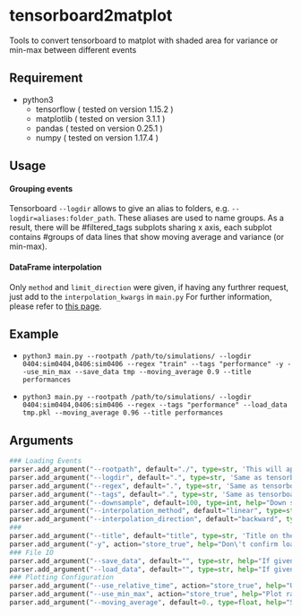 # tensorboard2matplot
Tools to convert tensorboard to matplot with shaded area for variance or min-max between different events

## Requirement
* python3
	* tensorflow ( tested on version 1.15.2 )
	* matplotlib ( tested on version 3.1.1 )
	* pandas ( tested on version 0.25.1 )
	* numpy ( tested on version 1.17.4 )

## Usage
#### Grouping events
Tensorboard `--logdir` allows to give an alias to folders, e.g. `--logdir=aliases:folder_path`. These aliases are used to name groups.
As a result, there will be #filtered_tags subplots sharing x axis, each subplot contains #groups of data lines that show moving average and variance (or min-max).

#### DataFrame interpolation
Only `method` and `limit_direction` were given, if having any furthrer request, just add to the `interpolation_kwargs` in `main.py`
For further information, please refer to [this page](https://pandas.pydata.org/pandas-docs/version/0.25.1/reference/api/pandas.DataFrame.interpolate.html?highlight=interpolate).


## Example
* `python3 main.py --rootpath /path/to/simulations/ --logdir 0404:sim0404,0406:sim0406 --regex "train" --tags "performance" -y --use_min_max --save_data tmp --moving_average 0.9 --title performances`

* `python3 main.py --rootpath /path/to/simulations/ --logdir 0404:sim0404,0406:sim0406 --regex --tags "performance" --load_data tmp.pkl --moving_average 0.96 --title performances`


## Arguments
``` python
### Loading Events
parser.add_argument("--rootpath", default="./", type=str, 'This will append in front of logdirs.')
parser.add_argument("--logdir", default=".", type=str, 'Same as tensorboarg commands for --logdir.')
parser.add_argument("--regex", default=".", type=str, 'Same as tensorboard runs filter, use regex to decide which event file(s) are being read.')
parser.add_argument("--tags", default=".", type=str, 'Same as tensorboard tags filter, use regex to decide which tag(s) are being plot.')
parser.add_argument("--downsample", default=100, type=int, help="Down sampling by loading only every N iters.")
parser.add_argument("--interpolation_method", default="linear", type=str)
parser.add_argument("--interpolation_direction", default="backward", type=str)
### 
parser.add_argument("--title", default="title", type=str, 'Title on the plot.')
parser.add_argument("-y", action="store_true", help="Don\'t confirm loading events list after searching by regex.")
### File IO
parser.add_argument("--save_data", default="", type=str, help="If given, saving loaded data extract from events to this path.")
parser.add_argument("--load_data", default="", type=str, help="If given, loading data from this path reather than events.")
### Plotting Configuration
parser.add_argument("--use_relative_time", action="store_true", help="Use relative time reather than iters. Not functional well.")
parser.add_argument("--use_min_max", action="store_true", help="Plot range using min max reather than using variance.")
parser.add_argument("--moving_average", default=0., type=float, help="Smoothing data.")
```
